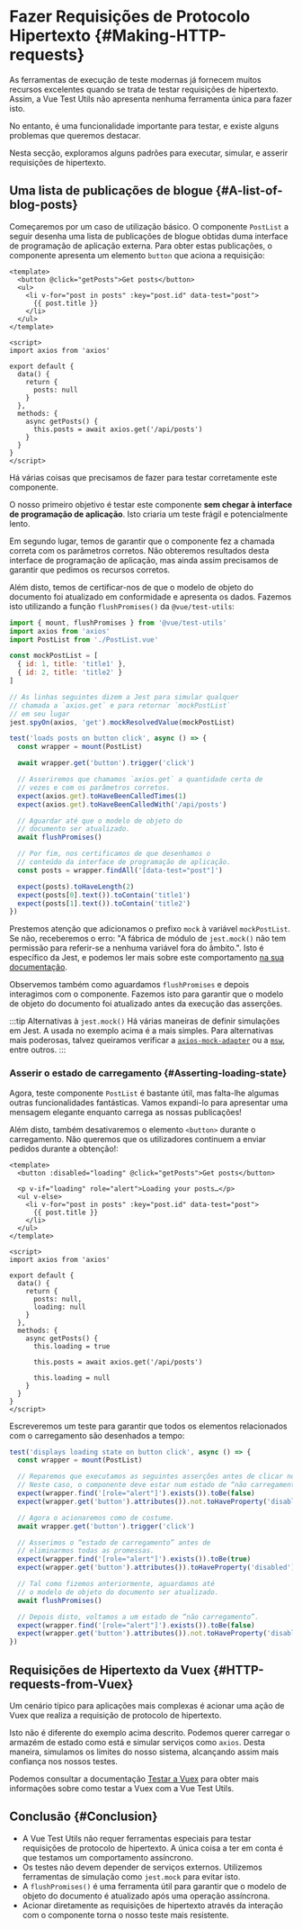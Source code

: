# Fazer Requisições de Protocolo Hipertexto {#Making-HTTP-requests}

As ferramentas de execução de teste modernas já fornecem muitos recursos excelentes quando se trata de testar requisições de hipertexto. Assim, a Vue Test Utils não apresenta nenhuma ferramenta única para fazer isto.

No entanto, é uma funcionalidade importante para testar, e existe alguns problemas que queremos destacar.

Nesta secção, exploramos alguns padrões para executar, simular, e asserir requisições de hipertexto.

## Uma lista de publicações de blogue {#A-list-of-blog-posts}

Começaremos por um caso de utilização básico. O componente `PostList` a seguir desenha uma lista de publicações de blogue obtidas duma interface de programação de aplicação externa. Para obter estas publicações, o componente apresenta um elemento `button` que aciona a requisição:

```vue
<template>
  <button @click="getPosts">Get posts</button>
  <ul>
    <li v-for="post in posts" :key="post.id" data-test="post">
      {{ post.title }}
    </li>
  </ul>
</template>

<script>
import axios from 'axios'

export default {
  data() {
    return {
      posts: null
    }
  },
  methods: {
    async getPosts() {
      this.posts = await axios.get('/api/posts')
    }
  }
}
</script>
```

Há várias coisas que precisamos de fazer para testar corretamente este componente.

O nosso primeiro objetivo é testar este componente **sem chegar à interface de programação de aplicação**. Isto criaria um teste frágil e potencialmente lento.

Em segundo lugar, temos de garantir que o componente fez a chamada correta com os parâmetros corretos. Não obteremos resultados desta interface de programação de aplicação, mas ainda assim precisamos de garantir que pedimos os recursos corretos.

Além disto, temos de certificar-nos de que o modelo de objeto do documento foi atualizado em conformidade e apresenta os dados. Fazemos isto utilizando a função `flushPromises()` da `@vue/test-utils`:

```js
import { mount, flushPromises } from '@vue/test-utils'
import axios from 'axios'
import PostList from './PostList.vue'

const mockPostList = [
  { id: 1, title: 'title1' },
  { id: 2, title: 'title2' }
]

// As linhas seguintes dizem a Jest para simular qualquer
// chamada a `axios.get` e para retornar `mockPostList`
// em seu lugar
jest.spyOn(axios, 'get').mockResolvedValue(mockPostList)

test('loads posts on button click', async () => {
  const wrapper = mount(PostList)

  await wrapper.get('button').trigger('click')

  // Asseriremos que chamamos `axios.get` a quantidade certa de
  // vezes e com os parâmetros corretos.
  expect(axios.get).toHaveBeenCalledTimes(1)
  expect(axios.get).toHaveBeenCalledWith('/api/posts')

  // Aguardar até que o modelo de objeto do
  // documento ser atualizado.
  await flushPromises()

  // Por fim, nos certificamos de que desenhamos o
  // conteúdo da interface de programação de aplicação.
  const posts = wrapper.findAll('[data-test="post"]')

  expect(posts).toHaveLength(2)
  expect(posts[0].text()).toContain('title1')
  expect(posts[1].text()).toContain('title2')
})
```

Prestemos atenção que adicionamos o prefixo `mock` à variável `mockPostList`. Se não, receberemos o erro: "A fábrica de módulo de `jest.mock()` não tem permissão para referir-se a nenhuma variável fora do âmbito.". Isto é específico da Jest, e podemos ler mais sobre este comportamento [na sua documentação](https://jestjs.io/docs/es6-class-mocks#calling-jestmock-with-the-module-factory-parameter).

Observemos também como aguardamos `flushPromises` e depois interagimos com o componente. Fazemos isto para garantir que o modelo de objeto do documento foi atualizado antes da execução das asserções.

:::tip Alternativas à `jest.mock()`
Há várias maneiras de definir simulações em Jest. A usada no exemplo acima é a mais simples. Para alternativas mais poderosas, talvez queiramos verificar a [`axios-mock-adapter`](https://github.com/ctimmerm/axios-mock-adapter) ou a [`msw`](https://github.com/mswjs/msw), entre outros.
:::

### Asserir o estado de carregamento {#Asserting-loading-state}

Agora, teste componente `PostList` é bastante útil, mas falta-lhe algumas outras funcionalidades fantásticas. Vamos expandi-lo para apresentar uma mensagem elegante enquanto carrega as nossas publicações!

Além disto, também desativaremos o elemento `<button>` durante o carregamento. Não queremos que os utilizadores continuem a enviar pedidos durante a obtenção!:

```vue {2,4,19,24,28}
<template>
  <button :disabled="loading" @click="getPosts">Get posts</button>

  <p v-if="loading" role="alert">Loading your posts…</p>
  <ul v-else>
    <li v-for="post in posts" :key="post.id" data-test="post">
      {{ post.title }}
    </li>
  </ul>
</template>

<script>
import axios from 'axios'

export default {
  data() {
    return {
      posts: null,
      loading: null
    }
  },
  methods: {
    async getPosts() {
      this.loading = true

      this.posts = await axios.get('/api/posts')

      this.loading = null
    }
  }
}
</script>
```

Escreveremos um teste para garantir que todos os elementos relacionados com o carregamento são desenhados a tempo:

```js
test('displays loading state on button click', async () => {
  const wrapper = mount(PostList)

  // Reparemos que executamos as seguintes asserções antes de clicar no botão
  // Neste caso, o componente deve estar num estado de “não carregamento”.
  expect(wrapper.find('[role="alert"]').exists()).toBe(false)
  expect(wrapper.get('button').attributes()).not.toHaveProperty('disabled')

  // Agora o acionaremos como de costume.
  await wrapper.get('button').trigger('click')

  // Asserimos o “estado de carregamento” antes de
  // eliminarmos todas as promessas.
  expect(wrapper.find('[role="alert"]').exists()).toBe(true)
  expect(wrapper.get('button').attributes()).toHaveProperty('disabled')

  // Tal como fizemos anteriormente, aguardamos até
  // o modelo de objeto do documento ser atualizado.
  await flushPromises()

  // Depois disto, voltamos a um estado de “não carregamento”.
  expect(wrapper.find('[role="alert"]').exists()).toBe(false)
  expect(wrapper.get('button').attributes()).not.toHaveProperty('disabled')
})
```

## Requisições de Hipertexto da Vuex {#HTTP-requests-from-Vuex}

Um cenário típico para aplicações mais complexas é acionar uma ação de Vuex que realiza a requisição de protocolo de hipertexto.

Isto não é diferente do exemplo acima descrito. Podemos querer carregar o armazém de estado como está e simular serviços como `axios`. Desta maneira, simulamos os limites do nosso sistema, alcançando assim mais confiança nos nossos testes.

Podemos consultar a documentação [Testar a Vuex](vuex.md) para obter mais informações sobre como testar a Vuex com a Vue Test Utils.

## Conclusão {#Conclusion}

- A Vue Test Utils não requer ferramentas especiais para testar requisições de protocolo de hipertexto. A única coisa a ter em conta é que testamos um comportamento assíncrono.
- Os testes não devem depender de serviços externos. Utilizemos ferramentas de simulação como `jest.mock` para evitar isto.
- A `flushPromises()` é uma ferramenta útil para garantir que o modelo de objeto do documento é atualizado após uma operação assíncrona.
- Acionar diretamente as requisições de hipertexto através da interação com o componente torna o nosso teste mais resistente.
